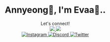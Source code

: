 <h1 align="center">Annyeong👋, I'm Evaa🧸..</h1>
<div align="center">
  Let's connect! <br/>
  <a href="mailto:riyantieva385@gmail.com">
    <img src="https://img.shields.io/badge/Gmail-333333?style=for-the-badge&logo=gmail&logoColor=red" />
  </a>
  <a href="https://www.linkedin.com/in/eva-riyanti-540b75264/" target="_blank">
    <img src="https://img.shields.io/badge/LinkedIn-0077B5?style=for-the-badge&logo=linkedin&logoColor=white" target="_blank" />
  </a>
</div>
<div align="center">
  <a href="https://www.instagram.com/vaa_ryanti/" target="_blank">
    <img src="https://img.shields.io/badge/Instagram-%23E4405F.svg?logo=Instagram&logoColor=white" alt="Instagram">
  </a>
  <a href="https://discord.gg/jodohseungchol#9412">
    <img src="https://img.shields.io/badge/Discord-%237289DA.svg?logo=discord&logoColor=white" alt="Discord">
  </a>
  <a href="https://twitter.com/bmgyuie13_">
    <img src="https://cdn.jsdelivr.net/npm/simple-icons@3.0.1/icons/twitter.svg" alt="Twitter">
</div>
